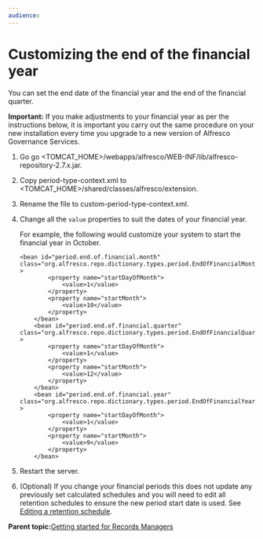 ```yaml
---
audience: 
---
```


# Customizing the end of the financial year

You can set the end date of the financial year and the end of the financial quarter.

**Important:** If you make adjustments to your financial year as per the instructions below, it is important you carry out the same procedure on your new installation every time you upgrade to a new version of Alfresco Governance Services.

1.  Go go <TOMCAT\_HOME\>/webapps/alfresco/WEB-INF/lib/alfresco-repository-2.7.x.jar.

2.  Copy period-type-context.xml to <TOMCAT\_HOME\>/shared/classes/alfresco/extension.

3.  Rename the file to custom-period-type-context.xml.

4.  Change all the `value` properties to suit the dates of your financial year.

    For example, the following would customize your system to start the financial year in October.

    ```
    <bean id="period.end.of.financial.month" class="org.alfresco.repo.dictionary.types.period.EndOfFinancialMonth" >
    		<property name="startDayOfMonth">
                <value>1</value>
            </property>
    		<property name="startMonth">
                <value>10</value>
            </property>
    	</bean>
    	<bean id="period.end.of.financial.quarter" class="org.alfresco.repo.dictionary.types.period.EndOfFinancialQuarter" >
    		<property name="startDayOfMonth">
                <value>1</value>
            </property>
    		<property name="startMonth">
                <value>12</value>
            </property>
    	</bean>
    	<bean id="period.end.of.financial.year" class="org.alfresco.repo.dictionary.types.period.EndOfFinancialYear" >
    		<property name="startDayOfMonth">
                <value>1</value>
            </property>
    		<property name="startMonth">
                <value>9</value>
            </property>
    	</bean>
    ```

5.  Restart the server.

6.  \(Optional\) If you change your financial periods this does not update any previously set calculated schedules and you will need to edit all retention schedules to ensure the new period start date is used. See [Editing a retention schedule](rm-dispschedule-edit.md).


**Parent topic:**[Getting started for Records Managers](../concepts/rm-gs-managers.md)

